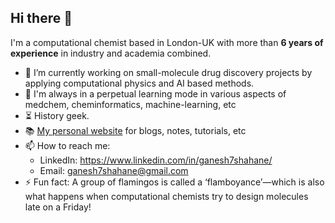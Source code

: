 ## Hi there 👋

I'm a computational chemist based in London-UK with more than **6 years of experience** in industry and academia combined.

- 🔭 I’m currently working on small-molecule drug discovery projects by applying computational physics and AI based methods.
- 🌱 I'm always in a perpetual learning mode in various aspects of medchem, cheminformatics, machine-learning, etc
- ⏳ History geek.
- 📚 <a href="https://computationalchemist.notion.site/Ganesh-Shahane-PhD-a75f015d3f134031bfd47ed915705363">My personal website</a> for blogs, notes, tutorials, etc
- 📫 How to reach me:
  - LinkedIn: https://www.linkedin.com/in/ganesh7shahane/
  - Email: ganesh7shahane@gmail.com
- ⚡ Fun fact: A group of flamingos is called a ‘flamboyance’—which is also what happens when computational chemists try to design molecules late on a Friday!
